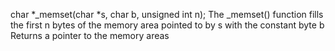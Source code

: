 char *_memset(char *s, char b, unsigned int n); The _memset() function fills the first n bytes of the memory area pointed to by s with the constant byte b
Returns a pointer to the memory areas
